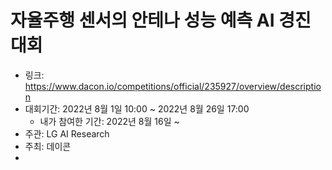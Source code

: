 # 자율주행 센서의 안테나 성능 예측 AI 경진대회

- 링크: https://www.dacon.io/competitions/official/235927/overview/description
- 대회기간: 2022년 8월 1일 10:00 ~ 2022년 8월 26일 17:00
  - 내가 참여한 기간: 2022년 8월 16일 ~
- 주관: LG AI Research
- 주최: 데이콘
- 